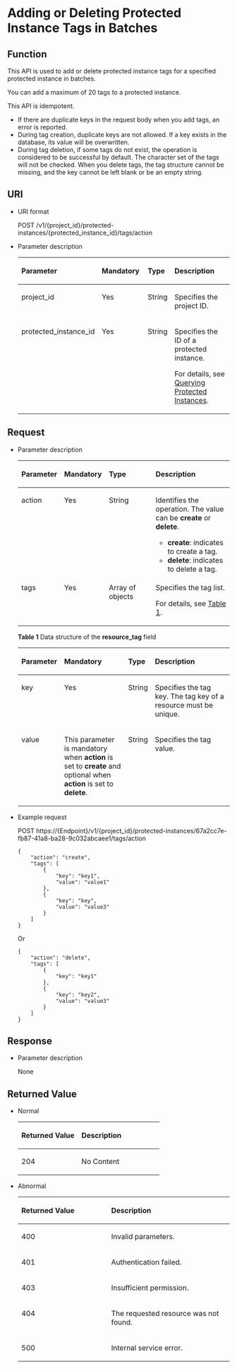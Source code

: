 # Adding or Deleting Protected Instance Tags in Batches<a name="sdrs_05_0802"></a>

## Function<a name="section11743182514464"></a>

This API is used to add or delete protected instance tags for a specified protected instance in batches.

You can add a maximum of 20 tags to a protected instance.

This API is idempotent.

-   If there are duplicate keys in the request body when you add tags, an error is reported.
-   During tag creation, duplicate keys are not allowed. If a key exists in the database, its value will be overwritten.
-   During tag deletion, if some tags do not exist, the operation is considered to be successful by default. The character set of the tags will not be checked. When you delete tags, the tag structure cannot be missing, and the key cannot be left blank or be an empty string.

## URI<a name="section1775552564615"></a>

-   URI format

    POST /v1/\{project\_id\}/protected-instances/\{protected\_instance\_id\}/tags/action


-   Parameter description

    <a name="table14756192511463"></a>
    <table><thead align="left"><tr id="row189891125114611"><th class="cellrowborder" valign="top" width="19.39%" id="mcps1.1.5.1.1"><p id="p9989625134619"><a name="p9989625134619"></a><a name="p9989625134619"></a><strong id="b842352706162023"><a name="b842352706162023"></a><a name="b842352706162023"></a>Parameter</strong></p>
    </th>
    <th class="cellrowborder" valign="top" width="23.47%" id="mcps1.1.5.1.2"><p id="p199892258468"><a name="p199892258468"></a><a name="p199892258468"></a><strong id="b84235270615447"><a name="b84235270615447"></a><a name="b84235270615447"></a>Mandatory</strong></p>
    </th>
    <th class="cellrowborder" valign="top" width="12.24%" id="mcps1.1.5.1.3"><p id="p298916253464"><a name="p298916253464"></a><a name="p298916253464"></a><strong id="b84235270615453"><a name="b84235270615453"></a><a name="b84235270615453"></a>Type</strong></p>
    </th>
    <th class="cellrowborder" valign="top" width="44.9%" id="mcps1.1.5.1.4"><p id="p8989225134620"><a name="p8989225134620"></a><a name="p8989225134620"></a><strong id="b84235270615457"><a name="b84235270615457"></a><a name="b84235270615457"></a>Description</strong></p>
    </th>
    </tr>
    </thead>
    <tbody><tr id="row998942594616"><td class="cellrowborder" valign="top" width="19.39%" headers="mcps1.1.5.1.1 "><p id="p198982554613"><a name="p198982554613"></a><a name="p198982554613"></a>project_id</p>
    </td>
    <td class="cellrowborder" valign="top" width="23.47%" headers="mcps1.1.5.1.2 "><p id="p1298915253466"><a name="p1298915253466"></a><a name="p1298915253466"></a>Yes</p>
    </td>
    <td class="cellrowborder" valign="top" width="12.24%" headers="mcps1.1.5.1.3 "><p id="p898962594617"><a name="p898962594617"></a><a name="p898962594617"></a>String</p>
    </td>
    <td class="cellrowborder" valign="top" width="44.9%" headers="mcps1.1.5.1.4 "><p id="p398915254462"><a name="p398915254462"></a><a name="p398915254462"></a>Specifies the project ID.</p>
    </td>
    </tr>
    <tr id="row13989162512469"><td class="cellrowborder" valign="top" width="19.39%" headers="mcps1.1.5.1.1 "><p id="p89891925134615"><a name="p89891925134615"></a><a name="p89891925134615"></a>protected_instance_id</p>
    </td>
    <td class="cellrowborder" valign="top" width="23.47%" headers="mcps1.1.5.1.2 "><p id="p20989152518462"><a name="p20989152518462"></a><a name="p20989152518462"></a>Yes</p>
    </td>
    <td class="cellrowborder" valign="top" width="12.24%" headers="mcps1.1.5.1.3 "><p id="p10989102518465"><a name="p10989102518465"></a><a name="p10989102518465"></a>String</p>
    </td>
    <td class="cellrowborder" valign="top" width="44.9%" headers="mcps1.1.5.1.4 "><p id="p1798962564612"><a name="p1798962564612"></a><a name="p1798962564612"></a>Specifies the ID of a protected instance.</p>
    <p id="p167524401505"><a name="p167524401505"></a><a name="p167524401505"></a>For details, see <a href="querying-protected-instances.md">Querying Protected Instances</a>.</p>
    </td>
    </tr>
    </tbody>
    </table>


## Request<a name="section1877562518469"></a>

-   Parameter description

    <a name="table0779825104611"></a>
    <table><thead align="left"><tr id="row798917257464"><th class="cellrowborder" valign="top" width="12.12121212121212%" id="mcps1.1.5.1.1"><p id="p10989112574616"><a name="p10989112574616"></a><a name="p10989112574616"></a><strong id="b842352706162023_1"><a name="b842352706162023_1"></a><a name="b842352706162023_1"></a>Parameter</strong></p>
    </th>
    <th class="cellrowborder" valign="top" width="20.2020202020202%" id="mcps1.1.5.1.2"><p id="p13989102564611"><a name="p13989102564611"></a><a name="p13989102564611"></a><strong id="b84235270615447_1"><a name="b84235270615447_1"></a><a name="b84235270615447_1"></a>Mandatory</strong></p>
    </th>
    <th class="cellrowborder" valign="top" width="25.25252525252525%" id="mcps1.1.5.1.3"><p id="p2989162513468"><a name="p2989162513468"></a><a name="p2989162513468"></a><strong id="b84235270615453_1"><a name="b84235270615453_1"></a><a name="b84235270615453_1"></a>Type</strong></p>
    </th>
    <th class="cellrowborder" valign="top" width="42.42424242424242%" id="mcps1.1.5.1.4"><p id="p2098952584613"><a name="p2098952584613"></a><a name="p2098952584613"></a><strong id="b84235270615457_1"><a name="b84235270615457_1"></a><a name="b84235270615457_1"></a>Description</strong></p>
    </th>
    </tr>
    </thead>
    <tbody><tr id="row9989725114615"><td class="cellrowborder" valign="top" width="12.12121212121212%" headers="mcps1.1.5.1.1 "><p id="p698952514619"><a name="p698952514619"></a><a name="p698952514619"></a>action</p>
    </td>
    <td class="cellrowborder" valign="top" width="20.2020202020202%" headers="mcps1.1.5.1.2 "><p id="p14989152514460"><a name="p14989152514460"></a><a name="p14989152514460"></a>Yes</p>
    </td>
    <td class="cellrowborder" valign="top" width="25.25252525252525%" headers="mcps1.1.5.1.3 "><p id="p1598982514461"><a name="p1598982514461"></a><a name="p1598982514461"></a>String</p>
    </td>
    <td class="cellrowborder" valign="top" width="42.42424242424242%" headers="mcps1.1.5.1.4 "><p id="p134981385164"><a name="p134981385164"></a><a name="p134981385164"></a>Identifies the operation. The value can be <strong id="b842352706112823"><a name="b842352706112823"></a><a name="b842352706112823"></a>create</strong> or <strong id="b842352706112836"><a name="b842352706112836"></a><a name="b842352706112836"></a>delete</strong>.</p>
    <a name="ul1313055620166"></a><a name="ul1313055620166"></a><ul id="ul1313055620166"><li><strong id="b842352706104918"><a name="b842352706104918"></a><a name="b842352706104918"></a>create</strong>: indicates to create a tag.</li><li><strong id="b339018611414"><a name="b339018611414"></a><a name="b339018611414"></a>delete</strong>: indicates to delete a tag.</li></ul>
    </td>
    </tr>
    <tr id="row1255715497467"><td class="cellrowborder" valign="top" width="12.12121212121212%" headers="mcps1.1.5.1.1 "><p id="p2098952554610"><a name="p2098952554610"></a><a name="p2098952554610"></a>tags</p>
    </td>
    <td class="cellrowborder" valign="top" width="20.2020202020202%" headers="mcps1.1.5.1.2 "><p id="p15989325194612"><a name="p15989325194612"></a><a name="p15989325194612"></a>Yes</p>
    </td>
    <td class="cellrowborder" valign="top" width="25.25252525252525%" headers="mcps1.1.5.1.3 "><p id="p18989825144619"><a name="p18989825144619"></a><a name="p18989825144619"></a>Array of objects</p>
    </td>
    <td class="cellrowborder" valign="top" width="42.42424242424242%" headers="mcps1.1.5.1.4 "><p id="p199891025184612"><a name="p199891025184612"></a><a name="p199891025184612"></a>Specifies the tag list.</p>
    <p id="p5238016101319"><a name="p5238016101319"></a><a name="p5238016101319"></a>For details, see <a href="#table6785202564616">Table 1</a>.</p>
    </td>
    </tr>
    </tbody>
    </table>

    **Table  1**  Data structure of the  **resource\_tag**  field

    <a name="table6785202564616"></a>
    <table><thead align="left"><tr id="row8989112518468"><th class="cellrowborder" valign="top" width="11%" id="mcps1.2.5.1.1"><p id="p3989152544617"><a name="p3989152544617"></a><a name="p3989152544617"></a><strong id="b842352706162023_2"><a name="b842352706162023_2"></a><a name="b842352706162023_2"></a>Parameter</strong></p>
    </th>
    <th class="cellrowborder" valign="top" width="34%" id="mcps1.2.5.1.2"><p id="p69891253464"><a name="p69891253464"></a><a name="p69891253464"></a><strong id="b84235270615447_2"><a name="b84235270615447_2"></a><a name="b84235270615447_2"></a>Mandatory</strong></p>
    </th>
    <th class="cellrowborder" valign="top" width="12%" id="mcps1.2.5.1.3"><p id="p1298910251462"><a name="p1298910251462"></a><a name="p1298910251462"></a><strong id="b84235270615453_2"><a name="b84235270615453_2"></a><a name="b84235270615453_2"></a>Type</strong></p>
    </th>
    <th class="cellrowborder" valign="top" width="43%" id="mcps1.2.5.1.4"><p id="p1798918259466"><a name="p1798918259466"></a><a name="p1798918259466"></a><strong id="b84235270615457_2"><a name="b84235270615457_2"></a><a name="b84235270615457_2"></a>Description</strong></p>
    </th>
    </tr>
    </thead>
    <tbody><tr id="row1998918251468"><td class="cellrowborder" valign="top" width="11%" headers="mcps1.2.5.1.1 "><p id="p16989225134616"><a name="p16989225134616"></a><a name="p16989225134616"></a>key</p>
    </td>
    <td class="cellrowborder" valign="top" width="34%" headers="mcps1.2.5.1.2 "><p id="p16989122518462"><a name="p16989122518462"></a><a name="p16989122518462"></a>Yes</p>
    </td>
    <td class="cellrowborder" valign="top" width="12%" headers="mcps1.2.5.1.3 "><p id="p0989102514466"><a name="p0989102514466"></a><a name="p0989102514466"></a>String</p>
    </td>
    <td class="cellrowborder" valign="top" width="43%" headers="mcps1.2.5.1.4 "><p id="p20255101518620"><a name="p20255101518620"></a><a name="p20255101518620"></a>Specifies the tag key. The tag key of a resource must be unique.</p>
    </td>
    </tr>
    <tr id="row1399152510466"><td class="cellrowborder" valign="top" width="11%" headers="mcps1.2.5.1.1 "><p id="p17991725204610"><a name="p17991725204610"></a><a name="p17991725204610"></a>value</p>
    </td>
    <td class="cellrowborder" valign="top" width="34%" headers="mcps1.2.5.1.2 "><p id="p6871542154817"><a name="p6871542154817"></a><a name="p6871542154817"></a>This parameter is mandatory when <strong id="b842352706143922"><a name="b842352706143922"></a><a name="b842352706143922"></a>action</strong> is set to <strong id="b18668156302"><a name="b18668156302"></a><a name="b18668156302"></a>create</strong> and optional when <strong id="b787512312113"><a name="b787512312113"></a><a name="b787512312113"></a>action</strong> is set to <strong id="b3772566115"><a name="b3772566115"></a><a name="b3772566115"></a>delete</strong>.</p>
    </td>
    <td class="cellrowborder" valign="top" width="12%" headers="mcps1.2.5.1.3 "><p id="p899142564618"><a name="p899142564618"></a><a name="p899142564618"></a>String</p>
    </td>
    <td class="cellrowborder" valign="top" width="43%" headers="mcps1.2.5.1.4 "><p id="p14973122115616"><a name="p14973122115616"></a><a name="p14973122115616"></a>Specifies the tag value.</p>
    </td>
    </tr>
    </tbody>
    </table>


-   Example request

    POST https://\{Endpoint\}/v1/\{project\_id\}/protected-instances/67a2cc7e-fb87-41a8-ba28-9c032abcaee1/tags/action

    ```
    {
        "action": "create",
        "tags": [
            {
                "key": "key1",
                "value": "value1"
            },
            {
                "key": "key",
                "value": "value3"
            }
        ]
    }
    ```

    Or

    ```
    {
        "action": "delete",
        "tags": [
            {
                "key": "key1"
            },
            {
                "key": "key2",
                "value": "value3"
            }
        ]
    }
    ```


## Response<a name="section58051725144613"></a>

-   Parameter description

    None


## **Returned Value**<a name="section4805102564610"></a>

-   Normal

    <a name="table1380817254462"></a>
    <table><thead align="left"><tr id="row10991425114619"><th class="cellrowborder" valign="top" width="42.42%" id="mcps1.1.3.1.1"><p id="p1199113253468"><a name="p1199113253468"></a><a name="p1199113253468"></a><strong id="b842352706175024_1"><a name="b842352706175024_1"></a><a name="b842352706175024_1"></a>Returned Value</strong></p>
    </th>
    <th class="cellrowborder" valign="top" width="57.58%" id="mcps1.1.3.1.2"><p id="p39911625134616"><a name="p39911625134616"></a><a name="p39911625134616"></a><strong id="b84235270615457_3"><a name="b84235270615457_3"></a><a name="b84235270615457_3"></a>Description</strong></p>
    </th>
    </tr>
    </thead>
    <tbody><tr id="row1099111252461"><td class="cellrowborder" valign="top" width="42.42%" headers="mcps1.1.3.1.1 "><p id="p12991162510464"><a name="p12991162510464"></a><a name="p12991162510464"></a>204</p>
    </td>
    <td class="cellrowborder" valign="top" width="57.58%" headers="mcps1.1.3.1.2 "><p id="p1299152510469"><a name="p1299152510469"></a><a name="p1299152510469"></a>No Content</p>
    </td>
    </tr>
    </tbody>
    </table>


-   Abnormal

    <a name="table19809152512466"></a>
    <table><thead align="left"><tr id="row99913253465"><th class="cellrowborder" valign="top" width="42.42%" id="mcps1.1.3.1.1"><p id="p1699162564617"><a name="p1699162564617"></a><a name="p1699162564617"></a><strong id="b842352706175024_2"><a name="b842352706175024_2"></a><a name="b842352706175024_2"></a>Returned Value</strong></p>
    </th>
    <th class="cellrowborder" valign="top" width="57.58%" id="mcps1.1.3.1.2"><p id="p09911125194610"><a name="p09911125194610"></a><a name="p09911125194610"></a><strong id="b84235270615457_4"><a name="b84235270615457_4"></a><a name="b84235270615457_4"></a>Description</strong></p>
    </th>
    </tr>
    </thead>
    <tbody><tr id="row18991925164617"><td class="cellrowborder" valign="top" width="42.42%" headers="mcps1.1.3.1.1 "><p id="p7991225144614"><a name="p7991225144614"></a><a name="p7991225144614"></a>400</p>
    </td>
    <td class="cellrowborder" valign="top" width="57.58%" headers="mcps1.1.3.1.2 "><p id="p199192514463"><a name="p199192514463"></a><a name="p199192514463"></a>Invalid parameters.</p>
    </td>
    </tr>
    <tr id="row1799162534618"><td class="cellrowborder" valign="top" width="42.42%" headers="mcps1.1.3.1.1 "><p id="p9991725124620"><a name="p9991725124620"></a><a name="p9991725124620"></a>401</p>
    </td>
    <td class="cellrowborder" valign="top" width="57.58%" headers="mcps1.1.3.1.2 "><p id="p119911825194616"><a name="p119911825194616"></a><a name="p119911825194616"></a>Authentication failed.</p>
    </td>
    </tr>
    <tr id="row10991132515466"><td class="cellrowborder" valign="top" width="42.42%" headers="mcps1.1.3.1.1 "><p id="p9991122514466"><a name="p9991122514466"></a><a name="p9991122514466"></a>403</p>
    </td>
    <td class="cellrowborder" valign="top" width="57.58%" headers="mcps1.1.3.1.2 "><p id="p20991152574610"><a name="p20991152574610"></a><a name="p20991152574610"></a>Insufficient permission.</p>
    </td>
    </tr>
    <tr id="row19911251467"><td class="cellrowborder" valign="top" width="42.42%" headers="mcps1.1.3.1.1 "><p id="p79918251467"><a name="p79918251467"></a><a name="p79918251467"></a>404</p>
    </td>
    <td class="cellrowborder" valign="top" width="57.58%" headers="mcps1.1.3.1.2 "><p id="p6991172504612"><a name="p6991172504612"></a><a name="p6991172504612"></a>The requested resource was not found.</p>
    </td>
    </tr>
    <tr id="row199142515468"><td class="cellrowborder" valign="top" width="42.42%" headers="mcps1.1.3.1.1 "><p id="p49911425194615"><a name="p49911425194615"></a><a name="p49911425194615"></a>500</p>
    </td>
    <td class="cellrowborder" valign="top" width="57.58%" headers="mcps1.1.3.1.2 "><p id="p1299192504619"><a name="p1299192504619"></a><a name="p1299192504619"></a>Internal service error.</p>
    </td>
    </tr>
    </tbody>
    </table>


